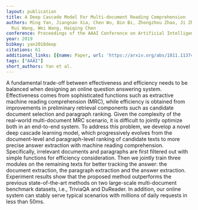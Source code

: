 ```yaml
---
layout: publication
title: A Deep Cascade Model For Multi-document Reading Comprehension
authors: Ming Yan, Jiangnan Xia, Chen Wu, Bin Bi, Zhongzhou Zhao, Ji Zhang, Luo Si,
  Rui Wang, Wei Wang, Haiqing Chen
conference: Proceedings of the AAAI Conference on Artificial Intelligence
year: 2019
bibkey: yan2018deep
citations: 61
additional_links: [{name: Paper, url: 'https://arxiv.org/abs/1811.11374'}]
tags: ["AAAI"]
short_authors: Yan et al.
---
```

A fundamental trade-off between effectiveness and efficiency needs to be
balanced when designing an online question answering system. Effectiveness
comes from sophisticated functions such as extractive machine reading
comprehension (MRC), while efficiency is obtained from improvements in
preliminary retrieval components such as candidate document selection and
paragraph ranking. Given the complexity of the real-world multi-document MRC
scenario, it is difficult to jointly optimize both in an end-to-end system. To
address this problem, we develop a novel deep cascade learning model, which
progressively evolves from the document-level and paragraph-level ranking of
candidate texts to more precise answer extraction with machine reading
comprehension. Specifically, irrelevant documents and paragraphs are first
filtered out with simple functions for efficiency consideration. Then we
jointly train three modules on the remaining texts for better tracking the
answer: the document extraction, the paragraph extraction and the answer
extraction. Experiment results show that the proposed method outperforms the
previous state-of-the-art methods on two large-scale multi-document benchmark
datasets, i.e., TriviaQA and DuReader. In addition, our online system can
stably serve typical scenarios with millions of daily requests in less than
50ms.